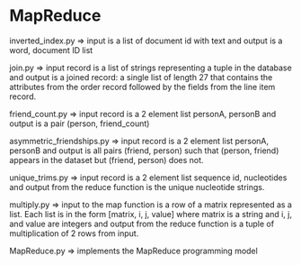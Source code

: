 # MapReduce

inverted_index.py => input is a list of document id with text and output is a word, document ID list

join.py => input record is a list of strings representing a tuple in the database and output is a joined record: a single list of length 27 that contains the attributes from the order record followed by the fields from the line item record.

friend_count.py => input record is a 2 element list personA, personB and output is a pair (person, friend_count) 

asymmetric_friendships.py => input record is a 2 element list personA, personB and output is all pairs (friend, person) such that (person, friend) appears in the dataset but (friend, person) does not.

unique_trims.py => input record is a 2 element list sequence id, nucleotides and output from the reduce function is the unique nucleotide strings.

multiply.py => input to the map function is a row of a matrix represented as a list. Each list is in the form [matrix, i, j, value] where matrix is a string and i, j, and value are integers and output from the reduce function is a tuple of multiplication of 2 rows from input.

MapReduce.py => implements the MapReduce programming model
